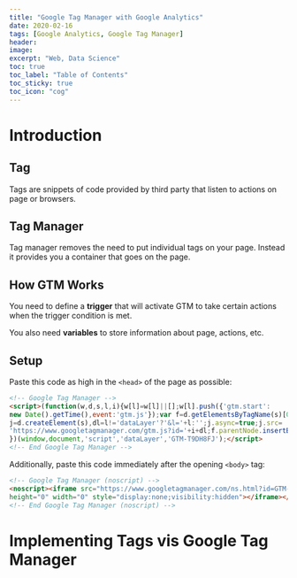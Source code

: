 ```yaml
---
title: "Google Tag Manager with Google Analytics"
date: 2020-02-16
tags: [Google Analytics, Google Tag Manager]
header:
image:
excerpt: "Web, Data Science"
toc: true
toc_label: "Table of Contents"
toc_sticky: true
toc_icon: "cog"
---
```


# Introduction

## Tag

Tags are snippets of code provided by third party that listen to actions on page or browsers.

## Tag Manager

Tag manager removes the need to put individual tags on your page. Instead it provides you a container that goes on the page.

## How GTM Works

You need to define a **trigger** that will activate GTM to take certain actions when the trigger condition is met.

You also need **variables** to store information about page, actions, etc.

## Setup

Paste this code as high in the `<head>` of the page as possible:

```html
<!-- Google Tag Manager -->
<script>(function(w,d,s,l,i){w[l]=w[l]||[];w[l].push({'gtm.start':
new Date().getTime(),event:'gtm.js'});var f=d.getElementsByTagName(s)[0],
j=d.createElement(s),dl=l!='dataLayer'?'&l='+l:'';j.async=true;j.src=
'https://www.googletagmanager.com/gtm.js?id='+i+dl;f.parentNode.insertBefore(j,f);
})(window,document,'script','dataLayer','GTM-T9DH8FJ');</script>
<!-- End Google Tag Manager -->
```

Additionally, paste this code immediately after the opening `<body>` tag:

```html
<!-- Google Tag Manager (noscript) -->
<noscript><iframe src="https://www.googletagmanager.com/ns.html?id=GTM-T9DH8FJ"
height="0" width="0" style="display:none;visibility:hidden"></iframe></noscript>
<!-- End Google Tag Manager (noscript) -->
```

# Implementing Tags vis Google Tag Manager

